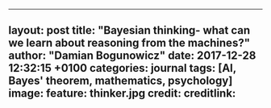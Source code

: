 
---
layout: post
title: "Bayesian thinking- what can we learn about reasoning from the machines?"
author: "Damian Bogunowicz"
date:   2017-12-28 12:32:15 +0100
categories: journal
tags: [AI, Bayes' theorem, mathematics, psychology]
image:
  feature: thinker.jpg
  credit:
  creditlink:
---
